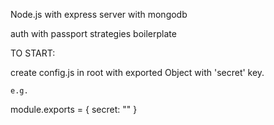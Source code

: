 Node.js with express server with mongodb

auth with passport strategies boilerplate

TO START: 

create config.js in root with exported Object with 'secret' key.

`e.g.`

module.exports = {
    secret: "<secret-string>"
}
